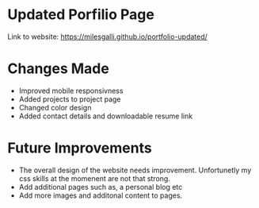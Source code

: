 # Updated Porfilio Page 

Link to website:
https://milesgalli.github.io/portfolio-updated/

# Changes Made 

- Improved mobile responsivness 
- Added projects to project page 
- Changed  color design 
- Added contact details and downloadable resume link 


# Future Improvements 
- The overall design of the website needs improvement. Unfortunetly my css skills at the momenent are not that strong. 
- Add additional pages such as, a personal blog etc 
- Add more images and additonal content to pages.  


